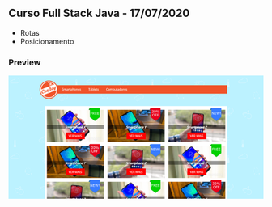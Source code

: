 ## Curso Full Stack Java - 17/07/2020
* Rotas
* Posicionamento

### Preview
![Imagem](https://github.com/4L1C3-R4BB1T/santander-coders/raw/main/_assets/aula02-ex2.png)
